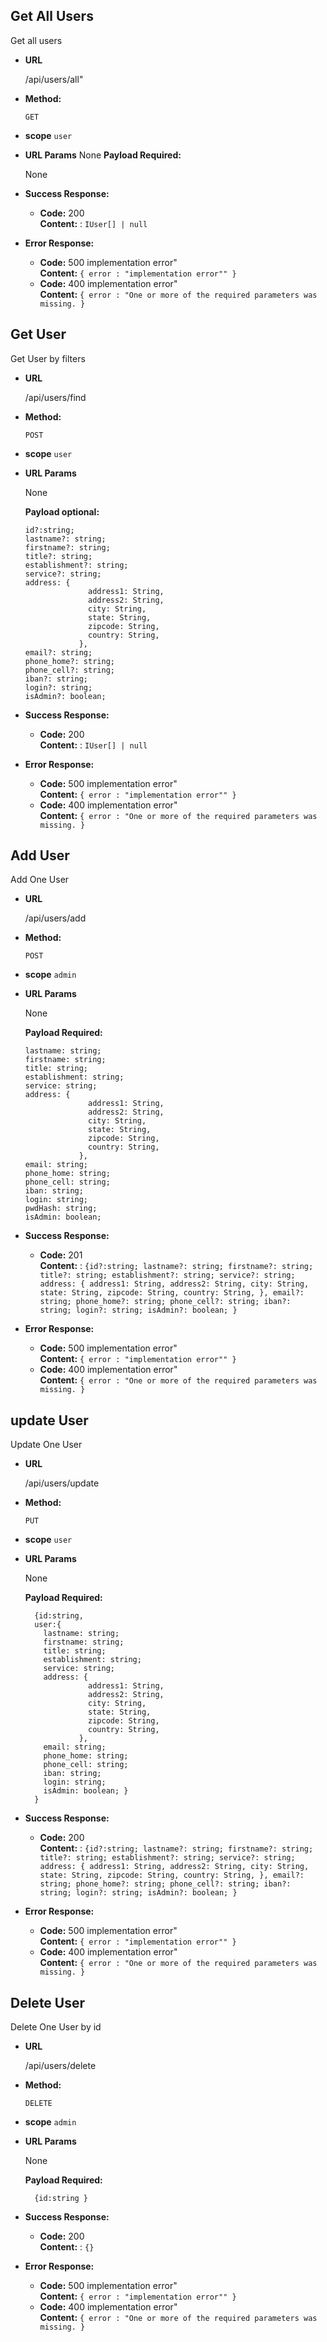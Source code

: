 ## Get All Users
 
Get all users

- **URL**

  /api/users/all"

- **Method:**

  `GET`
- **scope**
 `user`
- **URL Params**
  None
  **Payload Required:**

  None


- **Success Response:**

  - **Code:** 200 <br />
    **Content:** : `IUser[] | null`

- **Error Response:**

  - **Code:** 500 implementation error" <br />
    **Content:** `{ error : "implementation error"" }`
  - **Code:** 400 implementation error" <br />
    **Content:** `{ error : "One or more of the required parameters was missing. }`

## Get  User
 
Get  User by filters

- **URL**

  /api/users/find

- **Method:**

  `POST`
- **scope**
 `user`
- **URL Params**

  None

  **Payload optional:**

  ```  
  id?:string;
  lastname?: string;
  firstname?: string;
  title?: string;
  establishment?: string;
  service?: string;
  address: {
                address1: String,
                address2: String,
                city: String,
                state: String,
                zipcode: String,
                country: String,
              },
  email?: string;
  phone_home?: string;
  phone_cell?: string;
  iban?: string;
  login?: string;
  isAdmin?: boolean; 
  ```


- **Success Response:**

  - **Code:** 200 <br />
    **Content:** : `IUser[] | null`

- **Error Response:**

  - **Code:** 500 implementation error" <br />
    **Content:** `{ error : "implementation error"" }`
  - **Code:** 400 implementation error" <br />
    **Content:** `{ error : "One or more of the required parameters was missing. }`
## Add  User
 
Add One User 

- **URL**

  /api/users/add

- **Method:**

  `POST`
- **scope**
 `admin`
- **URL Params**

  None

  **Payload Required:**

  ```  
  lastname: string;
  firstname: string;
  title: string;
  establishment: string;
  service: string;
  address: {
                address1: String,
                address2: String,
                city: String,
                state: String,
                zipcode: String,
                country: String,
              },
  email: string;
  phone_home: string;
  phone_cell: string;
  iban: string;
  login: string;
  pwdHash: string;
  isAdmin: boolean; 
  ```


- **Success Response:**

  - **Code:** 201 <br />
    **Content:** : `{id?:string;
  lastname?: string;
  firstname?: string;
  title?: string;
  establishment?: string;
  service?: string;
  address: {
                address1: String,
                address2: String,
                city: String,
                state: String,
                zipcode: String,
                country: String,
              },
  email?: string;
  phone_home?: string;
  phone_cell?: string;
  iban?: string;
  login?: string;
  isAdmin?: boolean; }`

- **Error Response:**

  - **Code:** 500 implementation error" <br />
    **Content:** `{ error : "implementation error"" }`
  - **Code:** 400 implementation error" <br />
    **Content:** `{ error : "One or more of the required parameters was missing. }`
    
## update  User
 
Update One User 

- **URL**

  /api/users/update

- **Method:**

  `PUT`
- **scope**
 `user`
- **URL Params**

  None

  **Payload Required:**

  ```  
    {id:string,
    user:{
      lastname: string;
      firstname: string;
      title: string;
      establishment: string;
      service: string;
      address: {
                address1: String,
                address2: String,
                city: String,
                state: String,
                zipcode: String,
                country: String,
              },
      email: string;
      phone_home: string;
      phone_cell: string;
      iban: string;
      login: string;
      isAdmin: boolean; }
    }
  ```


- **Success Response:**

  - **Code:** 200 <br />
    **Content:** : `{id?:string;
  lastname?: string;
  firstname?: string;
  title?: string;
  establishment?: string;
  service?: string;
  address: {
                address1: String,
                address2: String,
                city: String,
                state: String,
                zipcode: String,
                country: String,
              },
  email?: string;
  phone_home?: string;
  phone_cell?: string;
  iban?: string;
  login?: string;
  isAdmin?: boolean; }`

- **Error Response:**

  - **Code:** 500 implementation error" <br />
    **Content:** `{ error : "implementation error"" }`
  - **Code:** 400 implementation error" <br />
    **Content:** `{ error : "One or more of the required parameters was missing. }`
    
## Delete  User
 
Delete One User by id

- **URL**

  /api/users/delete

- **Method:**

  `DELETE`
- **scope**
 `admin`
- **URL Params**

  None

  **Payload Required:**

  ```  
    {id:string }
  ```


- **Success Response:**

  - **Code:** 200 <br />
    **Content:** : `{}`

- **Error Response:**

  - **Code:** 500 implementation error" <br />
    **Content:** `{ error : "implementation error"" }`
  - **Code:** 400 implementation error" <br />
    **Content:** `{ error : "One or more of the required parameters was missing. }`
    